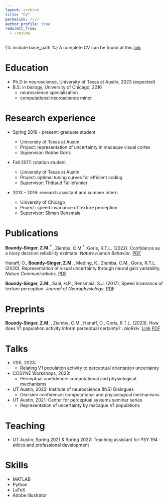 ```yaml
---
layout: archive
title: "CV"
permalink: /cv/
author_profile: true
redirect_from:
  - /resume
---
```


{% include base_path %}
A complete CV can be found at this [link](http://zoebsinger.github.io/files/ZBS_CV_03132022.pdf)

Education
======
* Ph.D in neuroscience, University of Texas at Austin, 2023 (expected)
* B.S. in biology, University of Chicago, 2016
  * neuroscience specialization
  * computational neuroscience minor

Research experience
======
* Spring 2018 - present: graduate student
  * University of Texas at Austin
  * Project: representation of uncertainty in macaque visual cortex
  * Supervisor: Robbe Goris

* Fall 2017: rotation student
  * University of Texas at Austin
  * Project: optimal tuning curves for efficient coding
  * Supervisor: Thibaud Taillefumier

* 2013 - 2016: research assistant and summer intern
  * University of Chicago
  * Project: speed invariance of texture perception
  * Supervisor: Sliman Bensmaia
  
Publications
======
<strong>Boundy-Singer, Z.M.<sup>* </sup> </strong>, Ziemba, C.M.<sup>*</sup>, Goris, R.T.L. (2022). Confidence as a noisy decision reliability estimate. <i>Nature Human Behavior</i>. [PDF](http://zoebsinger.github.io/files/BoundySinger2022.pdf)

Henaff, O., <strong> Boundy-Singer, Z.M. </strong> , Meding, K., Ziemba, C.M., Goris, R.T.L. (2020). Representation of visual uncertainty through neural gain variability. <i>Nature Communications</i>. [PDF](http://zoebsinger.github.io/files/Henaff2020.pdf)

<strong>Boundy-Singer, Z.M.</strong>, Saal, H.P., Bensmaia, S.J. (2017). Speed invariance of texture perception. <i>Journal of Neurophysiology</i>.
[PDF](http://zoebsinger.github.io/files/BoundySinger2017.pdf)

Preprints
======
<strong>Boundy-Singer, Z.M. </strong>, Ziemba, C.M., Henaff, O., Goris, R.T.L. (2023). How does V1 population activity inform perceptual certainty? . <i>bioRxiv</i>. [Link](https://doi.org/10.1101/2023.09.08.556926) [PDF](http://zoebsinger.github.io/files/BoundySinger2023.pdf)
  
Talks
======
* VSS, 2023:
  * Relating V1 population activity to perceptual orientation uncertainty 
* COSYNE Workshops, 2023:
  * Perceptual confidence: computational and physiological mechanisms  
* UT Austin, 2022: Institute of neuroscience (INS) Dialogues 
  * Decision confidence: computational and physiological mechanisms   
* UT Austin, 2021: Center for perceptual systems seminar series
  * Representation of uncertainty by macaque V1 populations
  
Teaching
======
* UT Austin, Spring 2021 & Spring 2022: Teaching assistant for PSY 194 - ethics and professional development
  
Skills
======
* MATLAB
* Python
* LaTeX
* Adobe illustrator 
  

